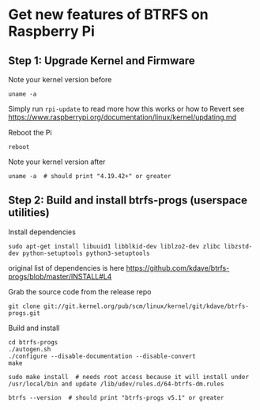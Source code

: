 # Get new features of BTRFS on Raspberry Pi


## Step 1: Upgrade Kernel and Firmware

Note your kernel version before
```
uname -a
```

Simply run `rpi-update`
to read more how this works or how to Revert see https://www.raspberrypi.org/documentation/linux/kernel/updating.md

Reboot the Pi
```
reboot
```

Note your kernel version after
```
uname -a  # should print "4.19.42+" or greater
```

## Step 2: Build and install btrfs-progs (userspace utilities)


Install dependencies
```
sudo apt-get install libuuid1 libblkid-dev liblzo2-dev zlibc libzstd-dev python-setuptools python3-setuptools
```
original list of dependencies is here https://github.com/kdave/btrfs-progs/blob/master/INSTALL#L4


Grab the source code from the release repo
```
git clone git://git.kernel.org/pub/scm/linux/kernel/git/kdave/btrfs-progs.git
```

Build and install
```
cd btrfs-progs
./autogen.sh
./configure --disable-documentation --disable-convert
make
```

```
sudo make install  # needs root access because it will install under /usr/local/bin and update /lib/udev/rules.d/64-btrfs-dm.rules
```


```
btrfs --version  # should print "btrfs-progs v5.1" or greater
```
